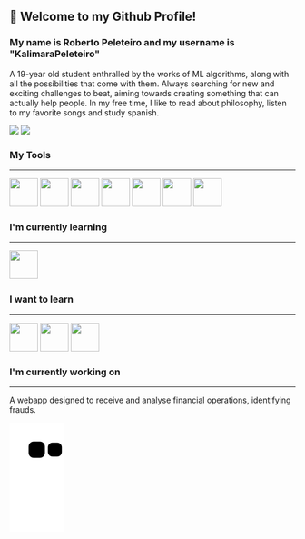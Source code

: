 ## 👋 Welcome to my Github Profile!
### My name is Roberto Peleteiro and my username is "KalimaraPeleteiro"
A 19-year old student enthralled by the works of ML algorithms, along with all the possibilities that come with them. Always searching for new and exciting challenges to beat, aiming towards creating something that can actually help people. In my free time, I like to read about philosophy, listen to my favorite songs and study spanish.

<a href = "mailto:kalimarapeleteiro@gmail.com"><img src="https://img.shields.io/badge/Gmail-D14836?style=for-the-badge&logo=gmail&logoColor=white" target="_blank"></a>
<a href="https://www.linkedin.com/in/kalimara-peleteiro/" target="_blank"><img src="https://img.shields.io/badge/-LinkedIn-%230077B5?style=for-the-badge&logo=linkedin&logoColor=white" target="_blank"></a>   

### My Tools
---
<img src="https://cdn.jsdelivr.net/gh/devicons/devicon/icons/python/python-plain.svg" width=50 height=50/> <img src="https://cdn.jsdelivr.net/gh/devicons/devicon/icons/jupyter/jupyter-original-wordmark.svg" width=50 height=50/> <img src="https://cdn.jsdelivr.net/gh/devicons/devicon/icons/flask/flask-original-wordmark.svg" width=50 height=50 /> <img src="https://cdn.jsdelivr.net/gh/devicons/devicon/icons/html5/html5-plain.svg" width=50 height=50/> <img src="https://cdn.jsdelivr.net/gh/devicons/devicon/icons/linux/linux-original.svg" width=50 height=50/> <img src="https://cdn.jsdelivr.net/gh/devicons/devicon/icons/vscode/vscode-original.svg" width=50 height=50/> <img src="https://cdn.jsdelivr.net/gh/devicons/devicon/icons/postgresql/postgresql-plain-wordmark.svg" width=50 height=50/>

### I'm currently learning
---
<img src="https://cdn.jsdelivr.net/gh/devicons/devicon/icons/django/django-plain.svg" width=50 height=50/>

### I want to learn
---
<img src="https://cdn.jsdelivr.net/gh/devicons/devicon/icons/r/r-original.svg" width=50 height=50/> <img src="https://cdn.jsdelivr.net/gh/devicons/devicon/icons/c/c-plain.svg" width=50 height=50/> <img src="https://cdn.jsdelivr.net/gh/devicons/devicon/icons/julia/julia-original-wordmark.svg" width=50 height=50/>

### I'm currently working on
---
A webapp designed to receive and analyse financial operations, identifying frauds.


![Snake animation](https://github.com/KalimaraPeleteiro/KalimaraPeleteiro/blob/output/github-contribution-grid-snake.svg)
